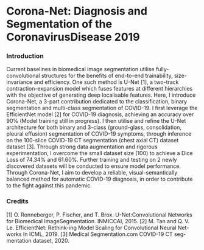 # Corona-Net: Diagnosis and Segmentation of the CoronavirusDisease 2019  
### Introduction  
Current baselines in biomedical image segmentation utilise fully-convolutional structures for the benefits of end-to-end trainability, size-invariance and efficiency. One such method is U-Net [1], a two-track contraction-expansion model which fuses features at different hierarchies with the objective of generating deep localisable features. Here, I introduce Corona-Net, a 3-part contribution dedicated to the classification, binary segmentation and multi-class segmentation of COVID-19. I first leverage the EfficientNet model [2] for COVID-19 diagnosis, achieving an accuracy over 90% (Model training still in progress). I then utilise and refine the U-Net architecture for both binary and 3-class (ground-glass, consolidation, pleural effusion) segmentation of COVID-19 symptoms, through inference on the 100-slice COVID-19 CT segmentation (chest axial CT) dataset dataset [3]. Through strong data augmentation and rigorous experimentation, I overcome the small dataset size (100) to achieve a Dice Loss of 74.34% and 61.60%. Further training and testing on 2 newly discovered datasets will be conducted to ensure model performance. Through Corona-Net, I aim to develop a reliable, visual-semantically balanced method for automatic COVID-19 diagnosis, in order to contribute to the fight against this pandemic.  
  
### Credits  
[1] O. Ronneberger, P. Fischer, and T. Brox.  U-Net:Convolutional  Networks  for  Biomedical  ImageSegmentation. INMICCAI, 2015.
[2] M. Tan and Q. V. Le. EfficientNet: Rethink-ing Model Scaling for Convolutional Neural Net-works In ICML, 2019.
[3] Medical Segmentation.com  COVID-19 CT seg-mentation dataset, 2020.
